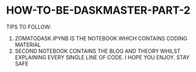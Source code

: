 # HOW-TO-BE-DASKMASTER-PART-2
TIPS TO FOLLOW:
1. ZOMATODASK.IPYNB IS THE NOTEBOOK WHICH CONTAINS CODING MATERIAL
2. SECOND NOTEBOOK CONTAINS THE BLOG AND THEORY WHILST EXPLAINING EVERY SINGLE LINE OF CODE.
I HOPE YOU ENJOY. STAY SAFE
